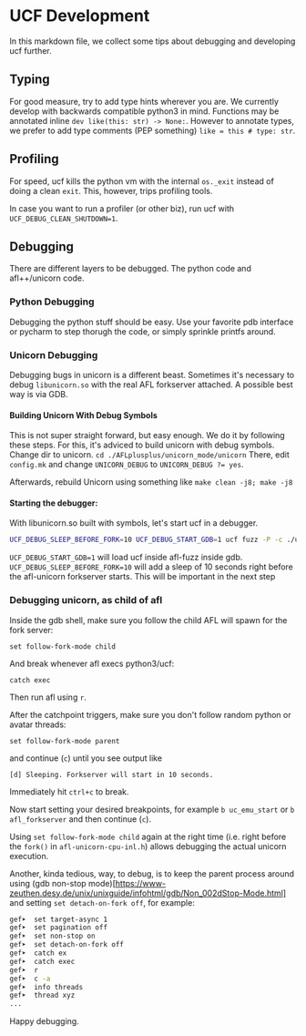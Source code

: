 # UCF Development

In this markdown file, we collect some tips about debugging and developing ucf further.

## Typing

For good measure, try to add type hints wherever you are.
We currently develop with backwards compatible python3 in mind.
Functions may be annotated inline `dev like(this: str) -> None:`.
However to annotate types, we prefer to add type comments (PEP something) `like = this # type: str`.

## Profiling

For speed, ucf kills the python vm with the internal `os._exit` instead of doing a clean `exit`.
This, however, trips profiling tools.

In case you want to run a profiler (or other biz), run ucf with `UCF_DEBUG_CLEAN_SHUTDOWN=1`.

## Debugging

There are different layers to be debugged.
The python code and afl++/unicorn code. 

### Python Debugging

Debugging the python stuff should be easy. Use your favorite pdb interface or pycharm to step thorugh the code, or simply sprinkle printfs around.

### Unicorn Debugging

Debugging bugs in unicorn is a different beast.
Sometimes it's necessary to debug `libunicorn.so` with the real AFL forkserver attached.
A possible best way is via GDB.

#### Building Unicorn With Debug Symbols

This is not super straight forward, but easy enough. We do it by following these steps.
For this, it's adviced to build unicorn with debug symbols.
Change dir to unicorn.
```cd ./AFLplusplus/unicorn_mode/unicorn```
There, edit `config.mk` and change `UNICORN_DEBUG` to `UNICORN_DEBUG ?= yes`.

Afterwards, rebuild Unicorn using something like
```make clean -j8; make -j8```

#### Starting the debugger:

With libunicorn.so built with symbols, let's start ucf in a debugger.
```bash
UCF_DEBUG_SLEEP_BEFORE_FORK=10 UCF_DEBUG_START_GDB=1 ucf fuzz -P -c ./unicorefuzz_cifs/config.py
```
`UCF_DEBUG_START_GDB=1` will load ucf inside afl-fuzz inside gdb.
`UCF_DEBUG_SLEEP_BEFORE_FORK=10` will add a sleep of 10 seconds right before the afl-unicorn forkserver starts. This will be important in the next step

### Debugging unicorn, as child of afl

Inside the gdb shell, make sure you follow the child AFL will spawn for the fork server:

```
set follow-fork-mode child
```

And break whenever afl execs python3/ucf:
```
catch exec
```

Then run afl using `r`.

After the catchpoint triggers, make sure you don't follow random python or avatar threads:
```
set follow-fork-mode parent
```
and continue (`c`) until you see output like 
```
[d] Sleeping. Forkserver will start in 10 seconds.
```
Immediately hit `ctrl+c` to break.

Now start setting your desired breakpoints, for example `b uc_emu_start` or `b afl_forkserver` and then continue (`c`).

Using `set follow-fork-mode child` again at the right time (i.e. right before the `fork()` in `afl-unicorn-cpu-inl.h`) allows debugging the actual unicorn execution.

Another, kinda tedious, way, to debug, is to keep the parent process around using (gdb non-stop mode)[https://www-zeuthen.desy.de/unix/unixguide/infohtml/gdb/Non_002dStop-Mode.html] and setting `set detach-on-fork off`, for example:

```bash
gef➤  set target-async 1
gef➤  set pagination off 
gef➤  set non-stop on
gef➤  set detach-on-fork off
gef➤  catch ex
gef➤  catch exec 
gef➤  r
gef➤  c -a
gef➤  info threads
gef➤  thread xyz
...
```

Happy debugging.